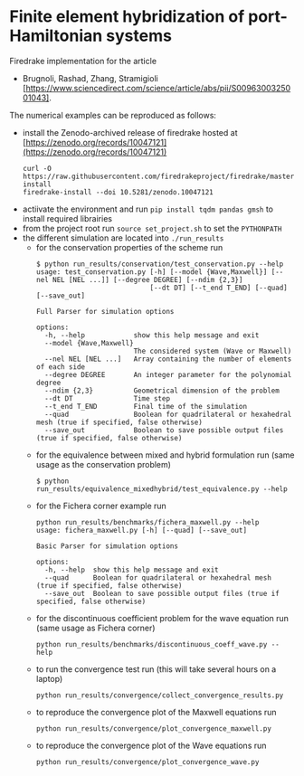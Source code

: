# Finite element hybridization of port-Hamiltonian systems
Firedrake implementation for the article 
* Brugnoli, Rashad, Zhang, Stramigioli [https://www.sciencedirect.com/science/article/abs/pii/S0096300325001043].

The numerical examples can be reproduced as follows:
* install the Zenodo-archived release of firedrake hosted at [https://zenodo.org/records/10047121](https://zenodo.org/records/10047121)
  ```
  curl -O https://raw.githubusercontent.com/firedrakeproject/firedrake/master/scripts/firedrake-install
  firedrake-install --doi 10.5281/zenodo.10047121
  ```
* actiivate the environment and run ```pip install tqdm pandas gmsh``` to install required librairies
* from the project root run ```source set_project.sh``` to set the ```PYTHONPATH```
* the different simulation are located into ```./run_results```
  * for the conservation properties of the scheme run
    ```
    $ python run_results/conservation/test_conservation.py --help
    usage: test_conservation.py [-h] [--model {Wave,Maxwell}] [--nel NEL [NEL ...]] [--degree DEGREE] [--ndim {2,3}]
                                [--dt DT] [--t_end T_END] [--quad] [--save_out]
    
    Full Parser for simulation options
    
    options:
      -h, --help            show this help message and exit
      --model {Wave,Maxwell}
                            The considered system (Wave or Maxwell)
      --nel NEL [NEL ...]   Array containing the number of elements of each side
      --degree DEGREE       An integer parameter for the polynomial degree
      --ndim {2,3}          Geometrical dimension of the problem
      --dt DT               Time step
      --t_end T_END         Final time of the simulation
      --quad                Boolean for quadrilateral or hexahedral mesh (true if specified, false otherwise)
      --save_out            Boolean to save possible output files (true if specified, false otherwise)
    ```
  * for the equivalence between mixed and hybrid formulation run (same usage as the conservation problem)
    ```
    $ python run_results/equivalence_mixedhybrid/test_equivalence.py --help
    ```
  * for the Fichera corner example run
    ```  
    python run_results/benchmarks/fichera_maxwell.py --help
    usage: fichera_maxwell.py [-h] [--quad] [--save_out]
    
    Basic Parser for simulation options
    
    options:
      -h, --help  show this help message and exit
      --quad      Boolean for quadrilateral or hexahedral mesh (true if specified, false otherwise)
      --save_out  Boolean to save possible output files (true if specified, false otherwise)
    ```
  * for the discontinuous coefficient problem for the wave equation run (same usage as Fichera corner)
    ```
    python run_results/benchmarks/discontinuous_coeff_wave.py --help
    ```
  * to run the convergence test run (this will take several hours on a laptop)
    ```
    python run_results/convergence/collect_convergence_results.py
    ```
  * to reproduce the convergence plot of the Maxwell equations run
    ```
    python run_results/convergence/plot_convergence_maxwell.py
    ```
  * to reproduce the convergence plot of the Wave equations run
    ```
    python run_results/convergence/plot_convergence_wave.py
    ```
    
